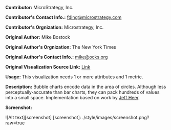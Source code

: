 **Contributor:** MicroStrategy, Inc.

**Contributor's Contact Info.:** <fding@microstrategy.com>

**Contributor's Orgnization:** Microstrategy, Inc.

**Original Author:** Mike Bostock

**Original Author's Orgnization:** The New York Times

**Original Author's Contact Info.:** <mike@ocks.org>

**Original Visualization Source Link:** <a href = "http://bl.ocks.org/mbostock/4063269" target = "_blank">Link</a>

**Usage:** This visualization needs 1 or more attributes and 1 metric.

**Description:** Bubble charts encode data in the area of circles. Although less perceptually-accurate than bar charts, they can pack hundreds of values into a small space. Implementation based on work by [Jeff Heer](http://homes.cs.washington.edu/~jheer/).


**Screenshot:**

![Alt text][screenshot]
[screenshot]: ./style/images/screenshot.png?raw=true
